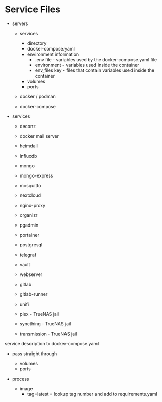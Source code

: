# Service Files

* servers
    * services
        * directory
        * docker-compose.yaml
        * environment information
            * .env file - variables used by the docker-compose.yaml file
            * environment - variables used inside the container
            * env_files key - files that contain variables used inside the container
        * volumes
        * ports

    * docker / podman
    * docker-compose



* services
    * deconz
    * docker mail server
    * heimdall
    * influxdb
    * mongo
    * mongo-express
    * mosquitto
    * nextcloud
    * nginx-proxy
    * organizr
    * pgadmin
    * portainer
    * postgresql
    * telegraf
    * vault
    * webserver
    * gitlab
    * gitlab-runner
    * unifi

    * plex - TrueNAS jail
    * syncthing - TrueNAS jail
    * transmission - TrueNAS jail


service description to docker-compose.yaml



- pass straight through

  - volumes
  - ports

- process
  - image
    - tag=latest = lookup tag number and add to requirements.yaml
